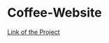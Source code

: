 # Coffee-Website <br/>
<a href="https://inspiring-alfajores-849fef.netlify.app/" target="_blank">Link of the Project</a>
